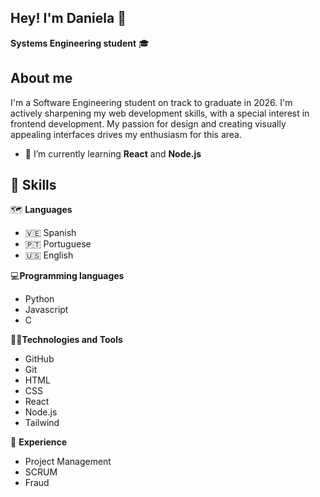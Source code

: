 ## Hey! I'm Daniela 🙂

**Systems Engineering student** 🎓

## About me

I'm a Software Engineering student on track to graduate in 2026. I'm actively sharpening my web development skills, with a special interest in frontend development. My passion for design and creating visually appealing interfaces drives my enthusiasm for this area.

- 🔭 I’m currently learning **React** and **Node.js**

## 📝 Skills

🗺️ **Languages**
- 🇻🇪 Spanish
- 🇵🇹 Portuguese 
- 🇺🇸 English

💻**Programming languages**
- Python
- Javascript
- C

👩‍💻**Technologies and Tools**
- GitHub
- Git
- HTML
- CSS
- React
- Node.js
- Tailwind

💬 **Experience**
- Project Management
- SCRUM
- Fraud
